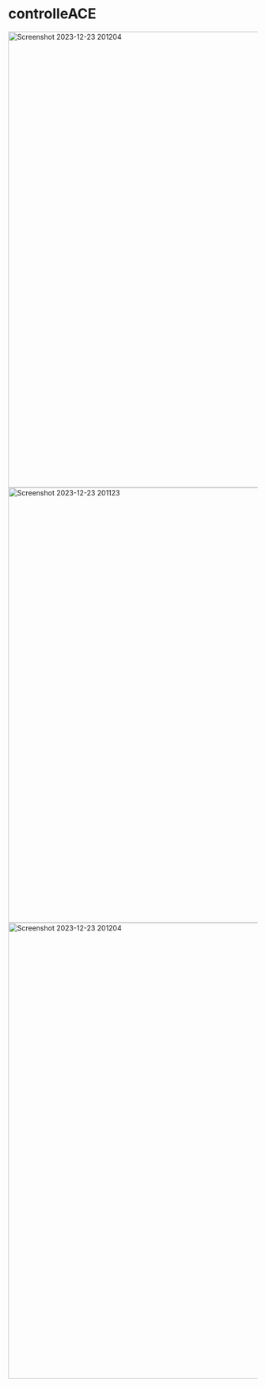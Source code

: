 # controlleACE
<img width="919" alt="Screenshot 2023-12-23 201204" src="https://github.com/ridaLGN/controlleACE/assets/125476243/be7ef60c-cc47-4e03-8039-23f1da184f36">
<img width="877" alt="Screenshot 2023-12-23 201123" src="https://github.com/ridaLGN/controlleACE/assets/125476243/dfc94f56-42a1-4819-95d1-3014b3881637">
<img width="919" alt="Screenshot 2023-12-23 201204" src="https://github.com/ridaLGN/controlleACE/assets/125476243/6eb3ae43-db48-40ae-b752-6f3d49f2081c">

